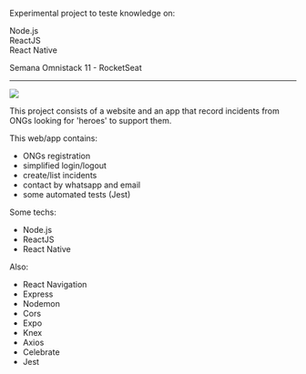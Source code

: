 Experimental project to teste knowledge on: 

Node.js<br >
ReactJS<br >
React Native<br >

Semana Omnistack 11 - RocketSeat

*********

<img src="https://www.cuby.com.br/cli/bethehero/logo.png">

This project consists of a website and an app that record incidents from ONGs looking for 'heroes' to support them.

This web/app contains:

- ONGs registration
- simplified login/logout
- create/list incidents
- contact by whatsapp and email
- some automated tests (Jest)

Some techs:

- Node.js
- ReactJS
- React Native

Also:

- React Navigation
- Express
- Nodemon
- Cors
- Expo
- Knex
- Axios
- Celebrate
- Jest
